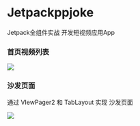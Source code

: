 # Jetpackppjoke
Jetpack全组件实战 开发短视频应用App

### 首页视频列表

![](https://github.com/wuchao226/Jetpackppjoke/blob/master/images/preview.gif)
### 沙发页面
通过 VIewPager2 和 TabLayout 实现 沙发页面

![](https://github.com/wuchao226/Jetpackppjoke/blob/master/images/preview_sofa.gif)
